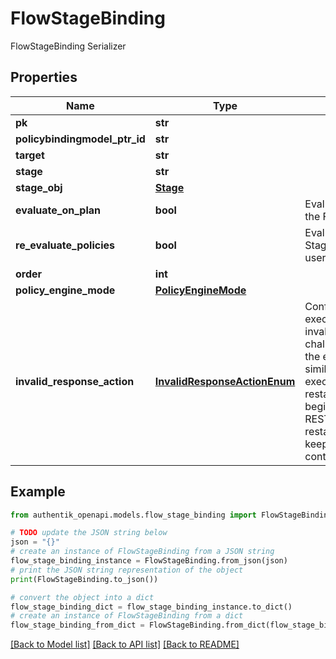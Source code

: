 # FlowStageBinding

FlowStageBinding Serializer

## Properties

Name | Type | Description | Notes
------------ | ------------- | ------------- | -------------
**pk** | **str** |  | [readonly] 
**policybindingmodel_ptr_id** | **str** |  | [readonly] 
**target** | **str** |  | 
**stage** | **str** |  | 
**stage_obj** | [**Stage**](Stage.md) |  | [readonly] 
**evaluate_on_plan** | **bool** | Evaluate policies during the Flow planning process. | [optional] 
**re_evaluate_policies** | **bool** | Evaluate policies when the Stage is present to the user. | [optional] 
**order** | **int** |  | 
**policy_engine_mode** | [**PolicyEngineMode**](PolicyEngineMode.md) |  | [optional] 
**invalid_response_action** | [**InvalidResponseActionEnum**](InvalidResponseActionEnum.md) | Configure how the flow executor should handle an invalid response to a challenge. RETRY returns the error message and a similar challenge to the executor. RESTART restarts the flow from the beginning, and RESTART_WITH_CONTEXT restarts the flow while keeping the current context. | [optional] 

## Example

```python
from authentik_openapi.models.flow_stage_binding import FlowStageBinding

# TODO update the JSON string below
json = "{}"
# create an instance of FlowStageBinding from a JSON string
flow_stage_binding_instance = FlowStageBinding.from_json(json)
# print the JSON string representation of the object
print(FlowStageBinding.to_json())

# convert the object into a dict
flow_stage_binding_dict = flow_stage_binding_instance.to_dict()
# create an instance of FlowStageBinding from a dict
flow_stage_binding_from_dict = FlowStageBinding.from_dict(flow_stage_binding_dict)
```
[[Back to Model list]](../README.md#documentation-for-models) [[Back to API list]](../README.md#documentation-for-api-endpoints) [[Back to README]](../README.md)


